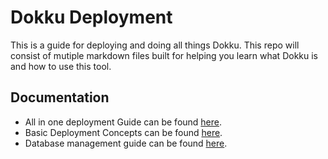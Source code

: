 # Dokku Deployment
This is a guide for deploying and doing all things Dokku. This repo will consist of mutiple markdown files built for helping you learn what Dokku is and how to use this tool.

## Documentation

- All in one deployment Guide can be found [here](https://github.com/samuelmoorec/dokku-deployment-guide/blob/master/docs/deploy.md).
- Basic Deployment Concepts can be found [here](https://github.com/samuelmoorec/dokku-deployment-guide/blob/master/docs/deployment_basics.md).
- Database management guide can be found [here](https://github.com/samuelmoorec/dokku-deployment-guide/blob/master/docs/database_managment.md).
